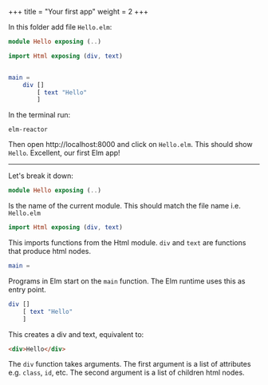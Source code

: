 +++
title       = "Your first app"
weight      = 2
+++

In this folder add file `Hello.elm`:

```elm
module Hello exposing (..)

import Html exposing (div, text)


main =
    div []
        [ text "Hello"
        ]
```

In the terminal run:

```
elm-reactor
```

Then open http://localhost:8000 and click on `Hello.elm`. This should show `Hello`. Excellent, our first Elm app!

---

Let's break it down:

```elm
module Hello exposing (..)
```

Is the name of the current module. This should match the file name i.e. `Hello.elm`

```elm
import Html exposing (div, text)
```

This imports functions from the Html module. `div` and `text` are functions that produce html nodes.

```elm
main =
```

Programs in Elm start on the `main` function. The Elm runtime uses this as entry point.

```elm
div []
    [ text "Hello"
    ]
```

This creates a div and text, equivalent to:

```html
<div>Hello</div>
```

The `div` function takes arguments. The first argument is a list of attributes e.g. `class`, `id`, etc. The second argument is a list of children html nodes.